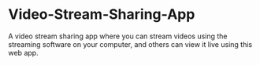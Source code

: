 # Video-Stream-Sharing-App

A video stream sharing app where you can stream videos using the streaming software on your computer, and others can view it live using this web app.
